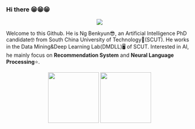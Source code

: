 ### Hi there 😁😁😁
<div align="center"> <img src="https://visitor-badge.glitch.me/badge?page_id=KNwbq" /> </div>

Welcome to this Github. He is Ng Benkyun😎, an Artificial Intelligence PhD candidate🤓 from South China University of Technology🏫(SCUT). He works in the Data Mining&Deep Learning Lab(DMDLL)🖥️ of SCUT. Interested in AI, he mainly focus on **Recommendation System** and **Neural Language Processing**⭐.

<div align="center"> <img height="137px" src="https://github-readme-stats.vercel.app/api?username=KNwbq&hide_title=true&hide_border=true&hide=prs&show_icons=trueline_height=21&text_color=000&icon_color=000&bg_color=0,CCCCCC,999999,666666&theme=graywhite" /> <img height="137px" src="https://github-readme-stats.vercel.app/api/top-langs/?username=KNwbq&hide_title=true&hide_border=true&layout=compact&langs_count=6&text_color=000&icon_color=fff&bg_color=0,666666,555555,444444&theme=graywhite" /> </div>



<!--
**KNwbq/KNwbq** is a ✨ _special_ ✨ repository because its `README.md` (this file) appears on your GitHub profile.

Here are some ideas to get you started:

- 🔭 I’m currently working on ...
- 🌱 I’m currently learning ...
- 👯 I’m looking to collaborate on ...
- 🤔 I’m looking for help with ...
- 💬 Ask me about ...
- 📫 How to reach me: ...
- 😄 Pronouns: ...
- ⚡ Fun fact: ...
-->
